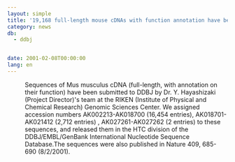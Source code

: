 ```yaml
---
layout: simple
title: '19,168 full-length mouse cDNAs with function annotation have been made public'
category: news
db:
  - ddbj


date: 2001-02-08T00:00:00
lang: en
---
```


<dd>Sequences of Mus musculus cDNA (full-length, with annotation on their function) have been submitted to DDBJ by Dr. Y. Hayashizaki (Project Director)'s team at the RIKEN (Institute of Physical and Chemical Research) Genomic Sciences Center. We assigned accession numbers AK002213-AK018700 (16,454 entries), AK018701-AK021412 (2,712 entries) , AK027261-AK027262 (2 entries) to these sequences, and released them in the HTC division of the DDBJ/EMBL/GenBank International Nucleotide Sequence Database.The sequences were also published in Nature 409, 685-690 (8/2/2001).</dd>

